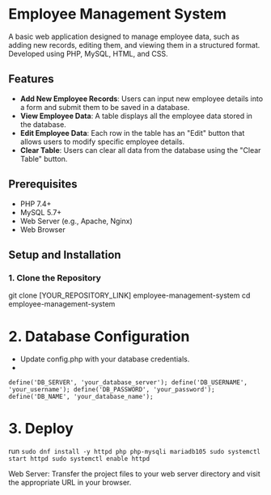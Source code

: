 # Employee Management System

A basic web application designed to manage employee data, such as adding new records, editing them, and viewing them in a structured format. Developed using PHP, MySQL, HTML, and CSS.

## Features

- **Add New Employee Records**: Users can input new employee details into a form and submit them to be saved in a database.
- **View Employee Data**: A table displays all the employee data stored in the database.
- **Edit Employee Data**: Each row in the table has an "Edit" button that allows users to modify specific employee details.
- **Clear Table**: Users can clear all data from the database using the "Clear Table" button.

## Prerequisites

- PHP 7.4+
- MySQL 5.7+
- Web Server (e.g., Apache, Nginx)
- Web Browser

## Setup and Installation

### 1. Clone the Repository


git clone [YOUR_REPOSITORY_LINK] employee-management-system
cd employee-management-system


# 2. Database Configuration

- Update config.php with your database credentials.
- 
`define('DB_SERVER', 'your_database_server');
define('DB_USERNAME', 'your_username');
define('DB_PASSWORD', 'your_password');
define('DB_NAME', 'your_database_name');`

# 3. Deploy
run 
`sudo dnf install -y httpd php php-mysqli mariadb105
sudo systemctl start httpd
sudo systemctl enable httpd
`

Web Server: Transfer the project files to your web server directory and visit the appropriate URL in your browser.
